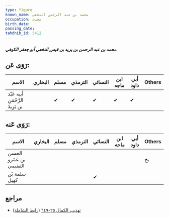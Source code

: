 ```yaml
---
type: figure
known_name: محمد بن عبد الرحمن النخعي
occupation: محدث
birth_date:
passing_date:
tahdhib_id: 5412
---
```

##### محمد بن عبد الرحمن بن يزيد بن قيس النخعي أبو جعفر الكوفي

## رَوَى عَن:
| الاسم                             | البخاري | مسلم | الترمذي | النسائي | ابن ماجه | أبي داود | Others |
| --------------------------------- | ------- | ---- | ------- | ------- | -------- | -------- | ------ |
| أبيه عَبْد الرَّحْمَنِ بن يَزِيدَ |         | ✔    | ✔       | ✔       | ✔        | ✔        |        |
## رَوَى عَنه:
| الاسم                   | البخاري | مسلم | الترمذي | النسائي | ابن ماجه | أبي داود | Others |
| ----------------------- | ------- | ---- | ------- | ------- | -------- | -------- | ------ |
| الحسن بن عَمْرو الفقيمي |         |      |         |         |          |          | بخ     |
| سلمة بْن كهيل           |         |      |         | ✔       |          |          |        |
## مراجع
- [تهذيب الكمال ٢٥-٦٤٩](obsidian://open?vault=Tahdhib-al-Kamal&file=Figures/٥٤١٢-محمد%20بن%20عبد%20الرحمن%20بن%20يزيد%20بن%20قيس%20النخعي%20أبو%20جعفر%20الكوفي) ([رابط الشاملة](https://shamela.ws/book/3722/13742))